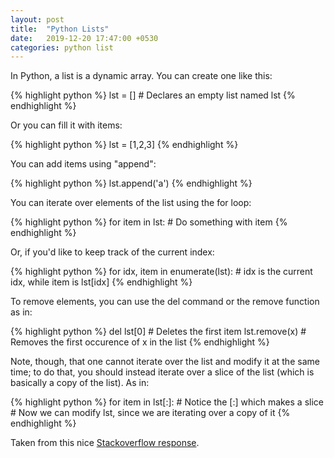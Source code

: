 ```yaml
---
layout: post
title:  "Python Lists"
date:   2019-12-20 17:47:00 +0530
categories: python list
---
```


In Python, a list is a dynamic array. You can create one like this:

{% highlight python %}
lst = [] # Declares an empty list named lst
{% endhighlight %}

Or you can fill it with items:

{% highlight python %}
lst = [1,2,3]
{% endhighlight %}

You can add items using "append":

{% highlight python %}
lst.append('a')
{% endhighlight %}

You can iterate over elements of the list using the for loop:

{% highlight python %}
for item in lst:
    # Do something with item
{% endhighlight %}

Or, if you'd like to keep track of the current index:

{% highlight python %}
for idx, item in enumerate(lst):
    # idx is the current idx, while item is lst[idx]
{% endhighlight %}

To remove elements, you can use the del command or the remove function as in:

{% highlight python %}
del lst[0] # Deletes the first item
lst.remove(x) # Removes the first occurence of x in the list
{% endhighlight %}

Note, though, that one cannot iterate over the list and modify it at the same time; to do that, you should instead iterate over a slice of the list (which is basically a copy of the list). As in:

{% highlight python %}
for item in lst[:]: # Notice the [:] which makes a slice
       # Now we can modify lst, since we are iterating over a copy of it
{% endhighlight %}

Taken from this nice [Stackoverflow response][stackoverflow-link].

[stackoverflow-link]: https://stackoverflow.com/questions/2910864/in-python-how-can-i-declare-a-dynamic-array               